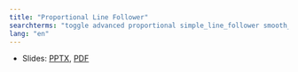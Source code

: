 ```yaml
---
title: "Proportional Line Follower"
searchterms: "toggle advanced proportional simple_line_follower smooth_line_follower three_stage_line_follower 3_stage_line_follower proportional_line_follower light_sensor moving color colour colour_sensor linefollower line_follower "
lang: "en"
---
```

 <ul>
 <li class="ng-binding">Slides:
 <a href="ProgrammingLessons/advanced/LineFollower.pptx">PPTX</a>,
 <a href="ProgrammingLessons/advanced/LineFollower.pdf">PDF</a>
 </li>
 </ul>
